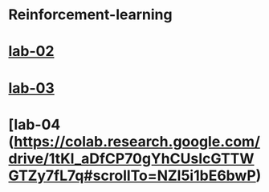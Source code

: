 # Reinforcement-learning
# [lab-02](https://colab.research.google.com/drive/1ojkzYJHQC_cOrLC4UEB8eH2I5k4ExKJz)
# [lab-03](https://colab.research.google.com/drive/1a0fEQqY8IBeQSLPDYUuUJ4v0ZfI6M0Or#scrollTo=h7cuusCS01Ji)
# [lab-04 (https://colab.research.google.com/drive/1tKl_aDfCP70gYhCUsIcGTTWGTZy7fL7q#scrollTo=NZI5i1bE6bwP)
